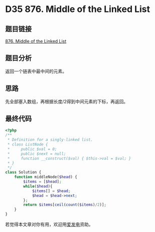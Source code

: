# D35 876. Middle of the Linked List

## 题目链接

[876. Middle of the Linked List](https://leetcode.com/problems/middle-of-the-linked-list/)

## 题目分析

返回一个链表中最中间的元素。

## 思路

先全部塞入数组，再根据长度/2得到中间元素的下标，再返回。

## 最终代码

```php
<?php
/**
 * Definition for a singly-linked list.
 * class ListNode {
 *     public $val = 0;
 *     public $next = null;
 *     function __construct($val) { $this->val = $val; }
 * }
 */
class Solution {
    function middleNode($head) {
        $items = [$head];
        while($head){
            $items[] = $head;
            $head = $head->next;
        };
        return $items[ceil(count($items)/2)];
    }
}
```

若觉得本文章对你有用，欢迎用[爱发电](https://afdian.net/@skys215)资助。

